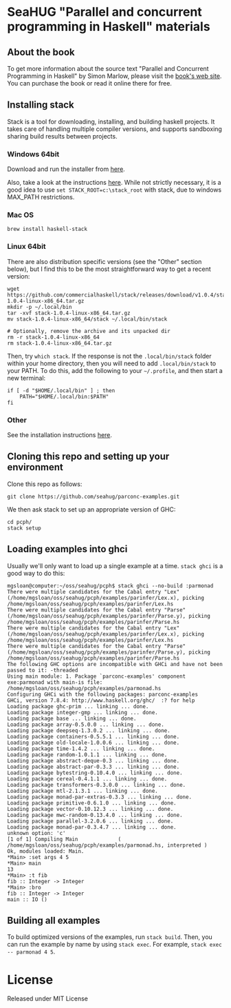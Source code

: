 # SeaHUG "Parallel and concurrent programming in Haskell" materials

## About the book

To get more information about the source text "Parallel and Concurrent
Programming in Haskell" by Simon Marlow, please visit the [book's web
site][book]. You can purchase the book or read it online there for free.

## Installing stack

Stack is a tool for downloading, installing, and building haskell projects.  It
takes care of handling multiple compiler versions, and supports sandboxing
sharing build results between projects.

### Windows 64bit

Download and run the installer from
[here](https://www.stackage.org/stack/windows-x86_64-installer).

Also, take a look at the instructions
[here](http://docs.haskellstack.org/en/stable/install_and_upgrade/#windows).
While not strictly necessary, it is a good idea to use `set
STACK_ROOT=c:\stack_root` with stack, due to windows MAX_PATH restrictions.

### Mac OS

```
brew install haskell-stack
```

### Linux 64bit

There are also distribution specific versions (see the "Other" section below),
but I find this to be the most straightforward way to get a recent version:

```
wget https://github.com/commercialhaskell/stack/releases/download/v1.0.4/stack-1.0.4-linux-x86_64.tar.gz
mkdir -p ~/.local/bin
tar -xvf stack-1.0.4-linux-x86_64.tar.gz
mv stack-1.0.4-linux-x86_64/stack ~/.local/bin/stack

# Optionally, remove the archive and its unpacked dir
rm -r stack-1.0.4-linux-x86_64
rm stack-1.0.4-linux-x86_64.tar.gz
```

Then, try `which stack`. If the response is not the `.local/bin/stack` folder
within your home directory, then you will need to add `.local/bin/stack` to your
PATH. To do this, add the following to your `~/.profile`, and then start a new
terminal:

```
if [ -d "$HOME/.local/bin" ] ; then
    PATH="$HOME/.local/bin:$PATH"
fi
```

### Other

See the installation instructions
[here](http://docs.haskellstack.org/en/stable/install_and_upgrade/).

## Cloning this repo and setting up your environment

Clone this repo as follows:

```
git clone https://github.com/seahug/parconc-examples.git
```

We then ask stack to set up an appropriate version of GHC:

```
cd pcph/
stack setup
```

## Loading examples into ghci

Usually we'll only want to load up a single example at a time.  `stack ghci` is
a good way to do this:

```
mgsloan@computer:~/oss/seahug/pcph$ stack ghci --no-build :parmonad
There were multiple candidates for the Cabal entry "Lex" (/home/mgsloan/oss/seahug/pcph/examples/parinfer/Lex.x), picking /home/mgsloan/oss/seahug/pcph/examples/parinfer/Lex.hs
There were multiple candidates for the Cabal entry "Parse" (/home/mgsloan/oss/seahug/pcph/examples/parinfer/Parse.y), picking /home/mgsloan/oss/seahug/pcph/examples/parinfer/Parse.hs
There were multiple candidates for the Cabal entry "Lex" (/home/mgsloan/oss/seahug/pcph/examples/parinfer/Lex.x), picking /home/mgsloan/oss/seahug/pcph/examples/parinfer/Lex.hs
There were multiple candidates for the Cabal entry "Parse" (/home/mgsloan/oss/seahug/pcph/examples/parinfer/Parse.y), picking /home/mgsloan/oss/seahug/pcph/examples/parinfer/Parse.hs
The following GHC options are incompatible with GHCi and have not been passed to it: -threaded
Using main module: 1. Package `parconc-examples' component exe:parmonad with main-is file: /home/mgsloan/oss/seahug/pcph/examples/parmonad.hs
Configuring GHCi with the following packages: parconc-examples
GHCi, version 7.8.4: http://www.haskell.org/ghc/  :? for help
Loading package ghc-prim ... linking ... done.
Loading package integer-gmp ... linking ... done.
Loading package base ... linking ... done.
Loading package array-0.5.0.0 ... linking ... done.
Loading package deepseq-1.3.0.2 ... linking ... done.
Loading package containers-0.5.5.1 ... linking ... done.
Loading package old-locale-1.0.0.6 ... linking ... done.
Loading package time-1.4.2 ... linking ... done.
Loading package random-1.0.1.1 ... linking ... done.
Loading package abstract-deque-0.3 ... linking ... done.
Loading package abstract-par-0.3.3 ... linking ... done.
Loading package bytestring-0.10.4.0 ... linking ... done.
Loading package cereal-0.4.1.1 ... linking ... done.
Loading package transformers-0.3.0.0 ... linking ... done.
Loading package mtl-2.1.3.1 ... linking ... done.
Loading package monad-par-extras-0.3.3 ... linking ... done.
Loading package primitive-0.6.1.0 ... linking ... done.
Loading package vector-0.10.12.3 ... linking ... done.
Loading package mwc-random-0.13.4.0 ... linking ... done.
Loading package parallel-3.2.0.6 ... linking ... done.
Loading package monad-par-0.3.4.7 ... linking ... done.
unknown option: 'c'
[1 of 1] Compiling Main             ( /home/mgsloan/oss/seahug/pcph/examples/parmonad.hs, interpreted )
Ok, modules loaded: Main.
*Main> :set args 4 5
*Main> main
13
*Main> :t fib
fib :: Integer -> Integer
*Main> :bro
fib :: Integer -> Integer
main :: IO ()
```

## Building all examples

To build optimized versions of the examples, run `stack build`.  Then, you can
run the example by name by using `stack exec`.  For example, `stack exec --
parmonad 4 5`.

# License

Released under MIT License

[book]: http://chimera.labs.oreilly.com/books/1230000000929
[cabal-install]: https://wiki.haskell.org/Cabal-Install
[docker-install]: https://docs.docker.com/engine/installation/
[docker]: https://www.docker.com/
[ghc]: https://www.haskell.org/downloads
[gnu-make]: https://www.gnu.org/software/make/
[haskell-docker]: https://hub.docker.com/_/haskell/
[network-windows]: http://neilmitchell.blogspot.com/2010/12/installing-haskell-network-library-on.html
[official]: http://chimera.labs.oreilly.com/books/1230000000929/ch01.html#sec_sample
